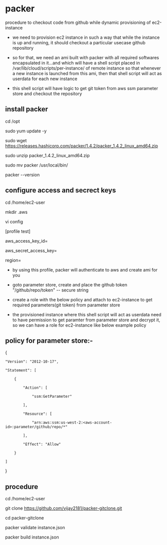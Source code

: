 # packer

procedure to checkout code from github while dynamic provisioning of ec2-instance

- we need to provision ec2 instance in such a way that while the instance is up and running, it should checkout a particular usecase github repository

- so for that, we need an ami built with packer with all required softwares encapsulated in it...and which will have a shell script placed in /var/lib/cloud/scripts/per-instance/ of remote instance so that whenever a new instance is launched from this ami, then that shell script will act as userdata for each new instance

- this shell script will have logic to get git token from aws ssm parameter store and checkout the repository


install packer
---------------
cd /opt

sudo yum update -y

sudo wget https://releases.hashicorp.com/packer/1.4.2/packer_1.4.2_linux_amd64.zip

sudo unzip packer_1.4.2_linux_amd64.zip

sudo mv packer /usr/local/bin/

packer --version
  
  
  
configure access and secrect keys
----------------------------------
cd /home/ec2-user

mkdir .aws

vi config

[profile test]

aws_access_key_id=

aws_secret_access_key=

region=


- by using this profile, packer will authenticate to aws and create ami for you

- goto parameter store, create and place the github token "/github/repo/token"   -- secure string

- create a role with the below policy and attach to ec2-instance to get required parameters(git token) from parameter store

- the provisioned instance where this shell script will act as userdata need to have permission to get paramter from parameter store and decrypt it, so we can have a role for ec2-instance like below example policy

policy for parameter store:-
---------------------------


{

    "Version": "2012-10-17",
    
    "Statement": [
    
        {
        
            "Action": [
            
                "ssm:GetParameter"
                
            ],
            
            "Resource": [
            
                "arn:aws:ssm:us-west-2:<aws-account-id>:parameter/github/repo/*"
                
            ],
            
            "Effect": "Allow"
            
        }
        
    ]
    
}



procedure
---------
cd /home/ec2-user

git clone https://github.com/vijay2181/packer-gitclone.git

cd packer-gitclone

packer validate instance.json

packer build instance.json
  
